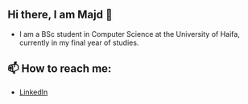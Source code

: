 ## Hi there, I am Majd 👋
- I am a BSc student in Computer Science at the University of Haifa, currently in my final year of studies.
## 📫 How to reach me: 
- [LinkedIn](https://www.linkedin.com/in/majd-farah-7b4606230)

<!--
**MajdF/MajdF** is a ✨ _special_ ✨ repository because its `README.md` (this file) appears on your GitHub profile.

Here are some ideas to get you started:

- 🔭 I’m currently working on ...
- 🌱 I’m currently learning ...
- 👯 I’m looking to collaborate on ...
- 🤔 I’m looking for help with ...
- 💬 Ask me about ...
- 📫 How to reach me: ...
- 😄 Pronouns: ...
- ⚡ Fun fact: ...
-->
